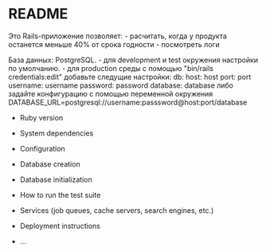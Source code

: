 # README

Это Rails-приложение позволяет:
    - расчитать, когда у продукта останется меньше 40% от срока годности
    - посмотреть логи

База данных: PostgreSQL.
    - для development и test окружения настройки по умолчанию.
    - для production среды с помощью "bin/rails credentials:edit" добавьте следущие настройки:
        db:
          host: host
          port: port
          username: username
          password: password
          database: database
    либо задайте конфигурацию с помощью переменной окружения
        DATABASE_URL=postgresql://username:passsword@host:port/database

* Ruby version

* System dependencies

* Configuration

* Database creation

* Database initialization

* How to run the test suite

* Services (job queues, cache servers, search engines, etc.)

* Deployment instructions

* ...
